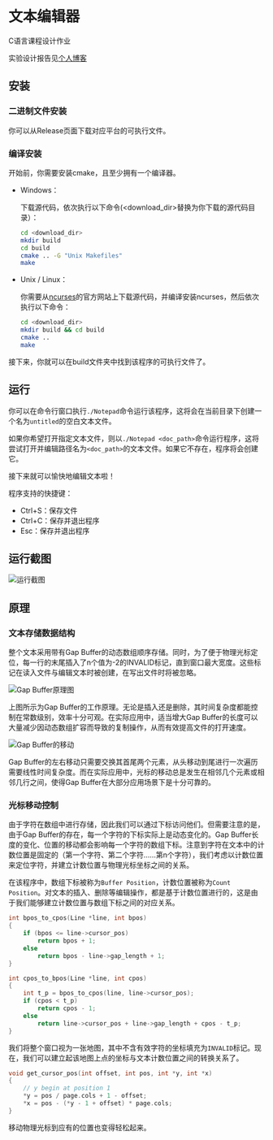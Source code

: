 # 文本编辑器

C语言课程设计作业

实验设计报告见[个人博客](https://magicalsheep.cn/2432231332/)

## 安装

### 二进制文件安装

你可以从Release页面下载对应平台的可执行文件。

### 编译安装

开始前，你需要安装cmake，且至少拥有一个编译器。

- Windows：
  
  下载源代码，依次执行以下命令(<download_dir>替换为你下载的源代码目录）：

  ```bash
  cd <download_dir>
  mkdir build
  cd build
  cmake .. -G "Unix Makefiles"
  make
  ```

- Unix / Linux：
  
  你需要从[ncurses](https://invisible-island.net/ncurses/#downloads "ncurses")的官方网站上下载源代码，并编译安装ncurses，然后依次执行以下命令：

  ```bash
  cd <download_dir>
  mkdir build && cd build
  cmake ..
  make
  ```

接下来，你就可以在build文件夹中找到该程序的可执行文件了。

## 运行

你可以在命令行窗口执行`./Notepad`命令运行该程序，这将会在当前目录下创建一个名为`untitled`的空白文本文件。

如果你希望打开指定文本文件，则以`./Notepad <doc_path>`命令运行程序，这将尝试打开并编辑路径名为`<doc_path>`的文本文件。如果它不存在，程序将会创建它。

接下来就可以愉快地编辑文本啦！

程序支持的快捷键：

- Ctrl+S：保存文件
- Ctrl+C：保存并退出程序
- Esc：保存并退出程序

## 运行截图

![](https://oss.magicalsheep.cn/2020-12-25/notepad.png "运行截图")

## 原理

### 文本存储数据结构

整个文本采用带有Gap Buffer的动态数组顺序存储。同时，为了便于物理光标定位，每一行的末尾插入了n个值为-2的INVALID标记，直到窗口最大宽度。这些标记在读入文件与编辑文本时被创建，在写出文件时将被忽略。

![](https://media.geeksforgeeks.org/wp-content/uploads/20190605114709/Gap-Buffer-1.png "Gap Buffer原理图")

上图所示为Gap Buffer的工作原理。无论是插入还是删除，其时间复杂度都能控制在常数级别，效率十分可观。在实际应用中，适当增大Gap Buffer的长度可以大量减少因动态数组扩容而导致的复制操作，从而有效提高文件的打开速度。

![](https://media.geeksforgeeks.org/wp-content/uploads/20190606184341/GAP-BUFFER-LEFT-11.png "Gap Buffer的移动")

Gap Buffer的左右移动只需要交换其首尾两个元素，从头移动到尾进行一次遍历需要线性时间复杂度。而在实际应用中，光标的移动总是发生在相邻几个元素或相邻几行之间，使得Gap Buffer在大部分应用场景下是十分可靠的。

### 光标移动控制

由于字符在数组中进行存储，因此我们可以通过下标访问他们。但需要注意的是，由于Gap Buffer的存在，每一个字符的下标实际上是动态变化的。Gap Buffer长度的变化、位置的移动都会影响每一个字符的数组下标。注意到字符在文本中的计数位置是固定的（第一个字符、第二个字符……第n个字符），我们考虑以计数位置来定位字符，并建立计数位置与物理光标坐标之间的关系。

在该程序中，数组下标被称为`Buffer Position`，计数位置被称为`Count Position`。对文本的插入、删除等编辑操作，都是基于计数位置进行的，这是由于我们能够建立计数位置与数组下标之间的对应关系。

```c
int bpos_to_cpos(Line *line, int bpos)
{
    if (bpos <= line->cursor_pos)
        return bpos + 1;
    else
        return bpos - line->gap_length + 1;
}

int cpos_to_bpos(Line *line, int cpos)
{
    int t_p = bpos_to_cpos(line, line->cursor_pos);
    if (cpos < t_p)
        return cpos - 1;
    else
        return line->cursor_pos + line->gap_length + cpos - t_p;
}
```

我们将整个窗口视为一张地图，其中不含有效字符的坐标填充为`INVALID`标记。现在，我们可以建立起该地图上点的坐标与文本计数位置之间的转换关系了。

```c
void get_cursor_pos(int offset, int pos, int *y, int *x)
{
    // y begin at position 1
    *y = pos / page.cols + 1 - offset;
    *x = pos - (*y - 1 + offset) * page.cols;
}
```

移动物理光标到应有的位置也变得轻松起来。

